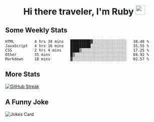 <h1 align="center">Hi there traveler, I'm Ruby <img src="https://user-images.githubusercontent.com/81705278/122967910-fa9b5a00-d358-11eb-99ec-db00243bed5a.gif" width="30px"> </h1>

<h2>Some Weekly Stats</h2>

<!--START_SECTION:waka-->
```text
HTML         4 hrs 38 mins   █████████▓░░░░░░░░░░░░░░░   38.48 % 
JavaScript   4 hrs 16 mins   █████████░░░░░░░░░░░░░░░░   35.55 % 
CSS          2 hrs 4 mins    ████▒░░░░░░░░░░░░░░░░░░░░   17.25 % 
Other        35 mins         █▒░░░░░░░░░░░░░░░░░░░░░░░   04.92 % 
Markdown     18 mins         ▓░░░░░░░░░░░░░░░░░░░░░░░░   02.57 % 
```
<!--END_SECTION:waka-->

<h2>More Stats</h2>

[![GitHub Streak](https://github-readme-streak-stats.herokuapp.com/?user=radkinz&theme=dark)](https://git.io/streak-stats)

<h2>A Funny Joke</h2>

<!-- jokes -->
<img src="https://readme-jokes.vercel.app/api?theme=material-palenight" alt="Jokes Card"/>
